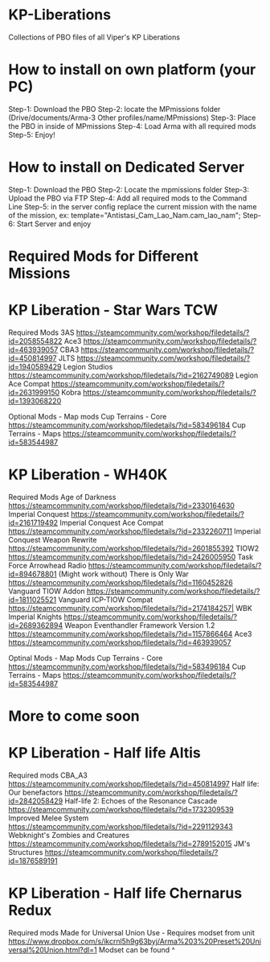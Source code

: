 # KP-Liberations
Collections of PBO files of all Viper's KP Liberations

# How to install on own platform (your PC)
Step-1: Download the PBO
Step-2: locate the MPmissions folder (Drive/documents/Arma-3 Other profiles/name/MPmissions)
Step-3: Place the PBO in inside of MPmissions
Step-4: Load Arma with all required mods
Step-5: Enjoy!

# How to install on Dedicated Server
Step-1: Download the PBO
Step-2: Locate the mpmissions folder
Step-3: Upload the PBO via FTP
Step-4: Add all required mods to the Command Line
Step-5: in the server config replace the current mission with the name of the mission, ex: template="Antistasi_Cam_Lao_Nam.cam_lao_nam";
Step-6: Start Server and enjoy

# Required Mods for Different Missions

# KP Liberation - Star Wars TCW
Required Mods
3AS https://steamcommunity.com/workshop/filedetails/?id=2058554822
Ace3 https://steamcommunity.com/workshop/filedetails/?id=463939057
CBA3 https://steamcommunity.com/workshop/filedetails/?id=450814997
JLTS https://steamcommunity.com/workshop/filedetails/?id=1940589429
Legion Studios https://steamcommunity.com/workshop/filedetails/?id=2162749089
Legion Ace Compat https://steamcommunity.com/workshop/filedetails/?id=2631999150
Kobra https://steamcommunity.com/workshop/filedetails/?id=1393068220

Optional Mods - Map mods
Cup Terrains - Core https://steamcommunity.com/workshop/filedetails/?id=583496184
Cup Terrains - Maps https://steamcommunity.com/workshop/filedetails/?id=583544987

# KP Liberation - WH40K
Required Mods
Age of Darkness https://steamcommunity.com/workshop/filedetails/?id=2330164630
Imperial Conquest https://steamcommunity.com/workshop/filedetails/?id=2161719492
Imperial Conquest Ace Compat https://steamcommunity.com/workshop/filedetails/?id=2332260711
Imperial Conquest Weapon Rewrite https://steamcommunity.com/workshop/filedetails/?id=2601855392
TIOW2 https://steamcommunity.com/workshop/filedetails/?id=2426005950
Task Force Arrowhead Radio https://steamcommunity.com/workshop/filedetails/?id=894678801 (Might work without)
There is Only War https://steamcommunity.com/workshop/filedetails/?id=1160452826
Vanguard TIOW Addon https://steamcommunity.com/workshop/filedetails/?id=1811025521
Vanguard ICP-TIOW Compat https://steamcommunity.com/workshop/filedetails/?id=2174184257|
WBK Imperial Knights https://steamcommunity.com/workshop/filedetails/?id=2689362894
Weapon Eventhandler Framework Version 1.2 https://steamcommunity.com/workshop/filedetails/?id=1157866464
Ace3 https://steamcommunity.com/workshop/filedetails/?id=463939057

Optinal Mods - Map Mods
Cup Terrains - Core https://steamcommunity.com/workshop/filedetails/?id=583496184
Cup Terrains - Maps https://steamcommunity.com/workshop/filedetails/?id=583544987

# More to come soon

# KP Liberation - Half life Altis
Required mods
CBA_A3 https://steamcommunity.com/workshop/filedetails/?id=450814997
Half life: Our benefactors https://steamcommunity.com/workshop/filedetails/?id=2842058429
Half-life 2: Echoes of the Resonance Cascade https://steamcommunity.com/workshop/filedetails/?id=1732309539
Improved Melee System https://steamcommunity.com/workshop/filedetails/?id=2291129343
Webknight's Zombies and Creatures https://steamcommunity.com/workshop/filedetails/?id=2789152015
JM's Structures https://steamcommunity.com/workshop/filedetails/?id=1876589191


# KP Liberation - Half life Chernarus Redux

Required mods
Made for Universal Union Use - Requires modset from unit
https://www.dropbox.com/s/ikcrnl5h9g63byj/Arma%203%20Preset%20Universal%20Union.html?dl=1
Modset can be found ^
